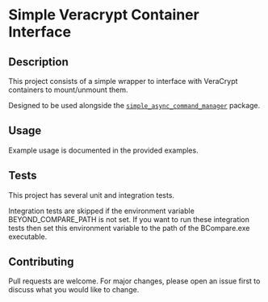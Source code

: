 # Simple Veracrypt Container Interface

## Description
This project consists of a simple wrapper to interface with VeraCrypt containers to mount/unmount them.

Designed to be used alongside the [`simple_async_command_manager`](https://github.com/SBroaddus220/simple_async_command_manager) package.

## Usage
Example usage is documented in the provided examples.

## Tests
This project has several unit and integration tests.

Integration tests are skipped if the environment variable BEYOND_COMPARE_PATH is not set. If you want to run these integration tests then set this environment variable to the path of the BCompare.exe executable.

## Contributing
Pull requests are welcome. For major changes, please open an issue first to discuss what you would like to change.
